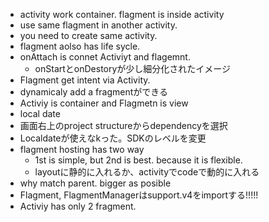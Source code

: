 - activity work container. flagment is inside activity
- use same flagment in another activity.
- you need to create same activity.
- flagment aolso has life sycle.
- onAttach is connet Activiyt and flagemnt.
  - onStartとonDestoryが少し細分化されたイメージ
- Flagment get intent via Activity.
- dynamicaly add a fragmentができる
- Activiy is container and Flagmetn is view
- local date
- 画面右上のproject structureからdependencyを選択
- Localdateが使えなkった。SDKのレベルを変更
- flagment hosting has two way
  - 1st is simple, but 2nd is best. because it is flexible.
  - layoutに静的に入れるか、activityでcodeで動的に入れる
- why match parent. bigger as posible
- Flagment, FlagmentManagerはsupport.v4をimportする!!!!!
- Activiy has only 2 fragment.

